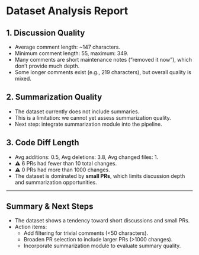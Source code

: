 # Dataset Analysis Report

## 1. Discussion Quality
- Average comment length: ~147 characters.
- Minimum comment length: 55, maximum: 349.
- Many comments are short maintenance notes (“removed it now”), which don’t provide much depth.
- Some longer comments exist (e.g., 219 characters), but overall quality is mixed.

## 2. Summarization Quality
- The dataset currently does not include summaries.
- This is a limitation: we cannot yet assess summarization quality.
- Next step: integrate summarization module into the pipeline.

## 3. Code Diff Length
- Avg additions: 0.5, Avg deletions: 3.8, Avg changed files: 1.
- ⚠️ 6 PRs had fewer than 10 total changes.
- ⚠️ 0 PRs had more than 1000 changes.
- The dataset is dominated by **small PRs**, which limits discussion depth and summarization opportunities.

---

## Summary & Next Steps
- The dataset shows a tendency toward short discussions and small PRs.
- Action items:
  - Add filtering for trivial comments (<50 characters).
  - Broaden PR selection to include larger PRs (>1000 changes).
  - Incorporate summarization module to evaluate summary quality.

